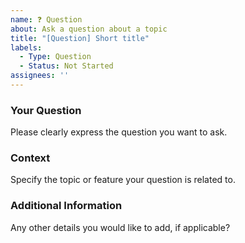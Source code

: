 ```yaml
---
name: ❓ Question
about: Ask a question about a topic
title: "[Question] Short title"
labels: 
  - Type: Question
  - Status: Not Started
assignees: ''
---
```


### Your Question

Please clearly express the question you want to ask.

### Context

Specify the topic or feature your question is related to.

### Additional Information

Any other details you would like to add, if applicable?
